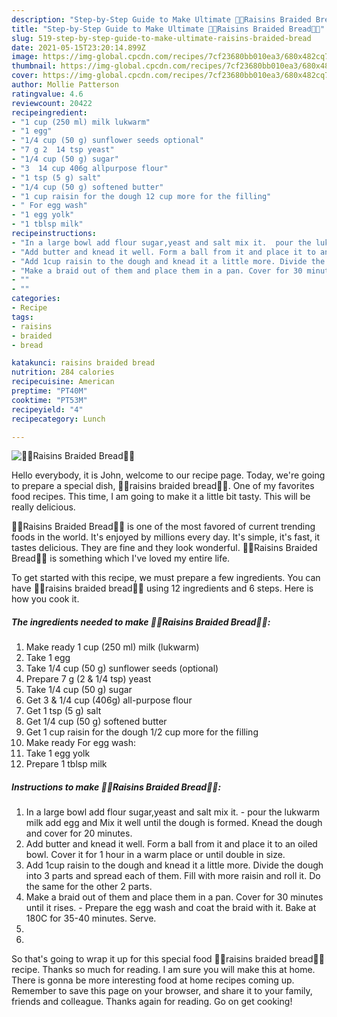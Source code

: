 ```yaml
---
description: "Step-by-Step Guide to Make Ultimate 🍇🍞Raisins Braided Bread🍇🍞"
title: "Step-by-Step Guide to Make Ultimate 🍇🍞Raisins Braided Bread🍇🍞"
slug: 519-step-by-step-guide-to-make-ultimate-raisins-braided-bread
date: 2021-05-15T23:20:14.899Z
image: https://img-global.cpcdn.com/recipes/7cf23680bb010ea3/680x482cq70/raisins-braided-bread-recipe-main-photo.jpg
thumbnail: https://img-global.cpcdn.com/recipes/7cf23680bb010ea3/680x482cq70/raisins-braided-bread-recipe-main-photo.jpg
cover: https://img-global.cpcdn.com/recipes/7cf23680bb010ea3/680x482cq70/raisins-braided-bread-recipe-main-photo.jpg
author: Mollie Patterson
ratingvalue: 4.6
reviewcount: 20422
recipeingredient:
- "1 cup (250 ml) milk lukwarm"
- "1 egg"
- "1/4 cup (50 g) sunflower seeds optional"
- "7 g 2  14 tsp yeast"
- "1/4 cup (50 g) sugar"
- "3  14 cup 406g allpurpose flour"
- "1 tsp (5 g) salt"
- "1/4 cup (50 g) softened butter"
- "1 cup raisin for the dough 12 cup more for the filling"
- " For egg wash"
- "1 egg yolk"
- "1 tblsp milk"
recipeinstructions:
- "In a large bowl add flour sugar,yeast and salt mix it.  pour the lukwarm milk add egg and Mix it well until the dough is formed. Knead the dough and cover for 20 minutes."
- "Add butter and knead it well. Form a ball from it and place it to an oiled bowl. Cover it for 1 hour in a warm place or until double in size."
- "Add 1cup raisin to the dough and knead it a little more. Divide the dough into 3 parts and spread each of them. Fill with more raisin and roll it. Do the same for the other 2 parts."
- "Make a braid out of them and place them in a pan. Cover for 30 minutes until it rises. Prepare the egg wash and coat the braid with it. Bake at 180C for 35-40 minutes. Serve."
- ""
- ""
categories:
- Recipe
tags:
- raisins
- braided
- bread

katakunci: raisins braided bread 
nutrition: 284 calories
recipecuisine: American
preptime: "PT40M"
cooktime: "PT53M"
recipeyield: "4"
recipecategory: Lunch

---
```



![🍇🍞Raisins Braided Bread🍇🍞](https://img-global.cpcdn.com/recipes/7cf23680bb010ea3/680x482cq70/raisins-braided-bread-recipe-main-photo.jpg)

Hello everybody, it is John, welcome to our recipe page. Today, we're going to prepare a special dish, 🍇🍞raisins braided bread🍇🍞. One of my favorites food recipes. This time, I am going to make it a little bit tasty. This will be really delicious.

🍇🍞Raisins Braided Bread🍇🍞 is one of the most favored of current trending foods in the world. It's enjoyed by millions every day. It's simple, it's fast, it tastes delicious. They are fine and they look wonderful. 🍇🍞Raisins Braided Bread🍇🍞 is something which I've loved my entire life.




To get started with this recipe, we must prepare a few ingredients. You can have 🍇🍞raisins braided bread🍇🍞 using 12 ingredients and 6 steps. Here is how you cook it.

<!--inarticleads1-->

##### The ingredients needed to make 🍇🍞Raisins Braided Bread🍇🍞:

1. Make ready 1 cup (250 ml) milk (lukwarm)
1. Take 1 egg
1. Take 1/4 cup (50 g) sunflower seeds (optional)
1. Prepare 7 g (2 &amp; 1/4 tsp) yeast
1. Take 1/4 cup (50 g) sugar
1. Get 3 &amp; 1/4 cup (406g) all-purpose flour
1. Get 1 tsp (5 g) salt
1. Get 1/4 cup (50 g) softened butter
1. Get 1 cup raisin for the dough 1/2 cup more for the filling
1. Make ready  For egg wash:
1. Take 1 egg yolk
1. Prepare 1 tblsp milk




<!--inarticleads2-->

##### Instructions to make 🍇🍞Raisins Braided Bread🍇🍞:

1. In a large bowl add flour sugar,yeast and salt mix it.  - pour the lukwarm milk add egg and Mix it well until the dough is formed. Knead the dough and cover for 20 minutes.
1. Add butter and knead it well. Form a ball from it and place it to an oiled bowl. Cover it for 1 hour in a warm place or until double in size.
1. Add 1cup raisin to the dough and knead it a little more. Divide the dough into 3 parts and spread each of them. Fill with more raisin and roll it. Do the same for the other 2 parts.
1. Make a braid out of them and place them in a pan. Cover for 30 minutes until it rises. - Prepare the egg wash and coat the braid with it. Bake at 180C for 35-40 minutes. Serve.
1. 
1. 




So that's going to wrap it up for this special food 🍇🍞raisins braided bread🍇🍞 recipe. Thanks so much for reading. I am sure you will make this at home. There is gonna be more interesting food at home recipes coming up. Remember to save this page on your browser, and share it to your family, friends and colleague. Thanks again for reading. Go on get cooking!

